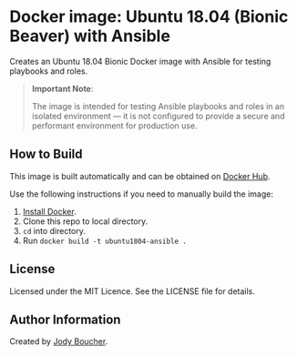 # Docker image: Ubuntu 18.04 (Bionic Beaver) with Ansible

Creates an Ubuntu 18.04 Bionic Docker image with Ansible for testing playbooks and roles.

> **Important Note**:
>
>The image is intended for testing Ansible playbooks and roles in an isolated environment — it is not configured to provide a secure and performant environment for production use.

## How to Build

This image is built automatically and can be obtained on [Docker Hub](https://hub.docker.com/r/jodyboucher/ubuntu1804-ansible/).

Use the following instructions if you need to manually build the image:

  1. [Install Docker](https://docs.docker.com/engine/installation/).
  2. Clone this repo to local directory.
  3. `cd` into directory.
  4. Run `docker build -t ubuntu1804-ansible .`

## License

Licensed under the MIT Licence.  See the LICENSE file for details.

## Author Information

Created by [Jody Boucher](https://jodyboucher.com/).
